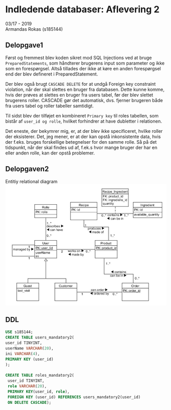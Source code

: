 

# Indledende databaser: Aflevering 2 
03/17 - 2019  
Armandas Rokas (s185144)


## Delopgave1

Først og fremmest blev koden sikret mod SQL Injections ved at bruge `PreparedStatements`, som håndterer brugerens input som parameter og ikke som en forespørgsel. Altså tillades der ikke at køre en anden forespørgsel end der blev defineret i PreparedStatement.

Der blev også brugt `CASCADE DELETE` for at undgå Foreign key constraint violation, når der skal slettes en bruger fra databasen. Dette kunne komme, hvis der prøves at slettes en bruger fra users tabel, før der blev slettet brugerens roller. CASCADE gør det automatisk, dvs. fjerner brugeren både fra users tabel og roller tabeller samtidigt. 

Til sidst blev der tilføjet en kombineret `Primary key` til roles tabellen, som bistår af `user_id og rolle`, hvilket forhindrer at have dubletter i relationen.  

Det eneste, der bekymrer mig, er, at der blev ikke specificeret, hvilke roller der eksisterer. Det, jeg mener, er at der kan opstå inkonsistente data, hvis der f.eks. bruges forskellige betegnelser for den samme rolle. Så på det tidspunkt, når der skal findes ud af, f.ek.s hvor mange bruger der har en eller anden rolle, kan der opstå problemer.  


## Delopgaven2
Entitiy relational diagram  
![alt text](https://raw.githubusercontent.com/ArmandasRokas/database_mandatory2_normalization_DTU/master/diagram_jpg/delopgaven2.jpg "ERD")

## DDL
```SQL
USE s185144;
CREATE TABLE users_mandatory2(
user_id TINYINT, 
userName VARCHAR(20), 
ini VARCHAR(4), 
PRIMARY KEY (user_id)
);

CREATE TABLE roles_mandatory2(
 user_id TINYINT,
 role VARCHAR(20),
 PRIMARY KEY(user_id, role),
 FOREIGN KEY (user_id) REFERENCES users_mandatory2(user_id)
 ON DELETE CASCADE);
 ```
